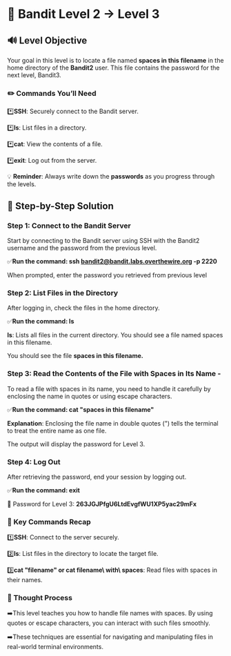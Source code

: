 # 🎲 Bandit Level 2 → Level 3



## 🔊 Level Objective


Your goal in this level is to locate a file named **spaces in this filename** in the home directory of the **Bandit2** user. This file contains the password for the next level, Bandit3.



### ✏️ Commands You’ll Need

:asterisk:**SSH**: Securely connect to the Bandit server.

:asterisk:**ls**: List files in a directory.

:asterisk:**cat**: View the contents of a file.

:asterisk:**exit**: Log out from the server.



💡 **Reminder**: Always write down the **passwords** as you progress through the levels.




## 📃 Step-by-Step Solution


### Step 1: Connect to the Bandit Server


Start by connecting to the Bandit server using SSH with the Bandit2 username and the password from the previous level.

:white_check_mark:**Run the command: ssh bandit2@bandit.labs.overthewire.org -p 2220**

When prompted, enter the password you retrieved from previous level



### Step 2: List Files in the Directory


After logging in, check the files in the home directory.

:white_check_mark:**Run the command: ls**


**ls**: Lists all files in the current directory. You should see a file named spaces in this filename.

You should see the file **spaces in this filename.**


### Step 3: Read the Contents of the File with Spaces in Its Name -


To read a file with spaces in its name, you need to handle it carefully by enclosing the name in quotes or using escape characters.

:white_check_mark:**Run the command: cat "spaces in this filename"** 

**Explanation**: Enclosing the file name in double quotes (") tells the terminal to treat the entire name as one file.


The output will display the password for Level 3.



### Step 4: Log Out

After retrieving the password, end your session by logging out.

:white_check_mark:**Run the command: exit**




🔑 Password for Level 3: **263JGJPfgU6LtdEvgfWU1XP5yac29mFx**




### :round_pushpin: Key Commands Recap

:one:**SSH**: Connect to the server securely.

:two:**ls**: List files in the directory to locate the target file.

:three:**cat "filename" or cat filename\ with\ spaces**: Read files with spaces in their names.




### 🔎 Thought Process

:arrow_right:This level teaches you how to handle file names with spaces. By using quotes or escape characters, you can interact with such files smoothly. 

:arrow_right:These techniques are essential for navigating and manipulating files in real-world terminal environments.